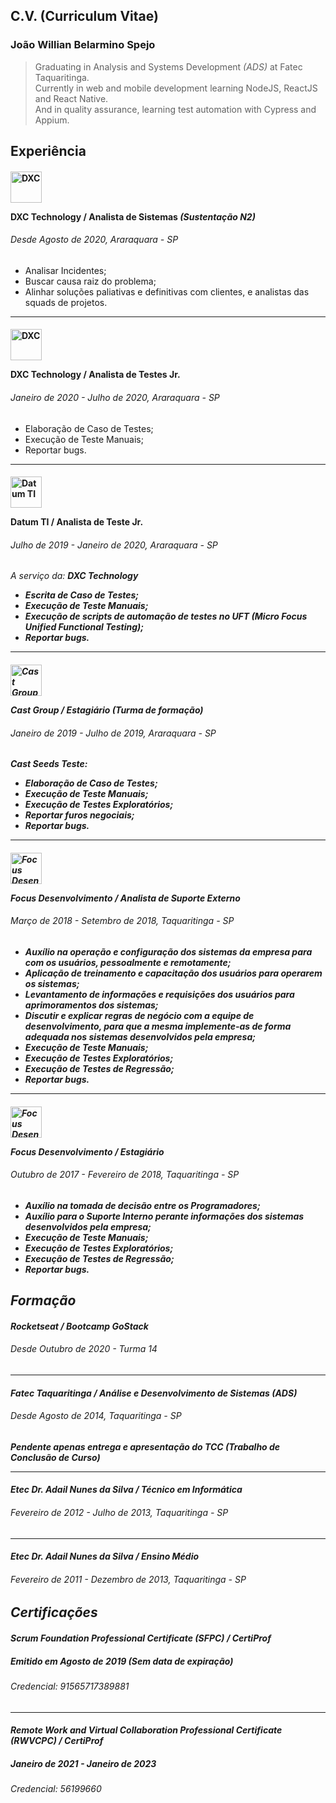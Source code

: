 ## C.V. (Curriculum Vitae)

### João Willian Belarmino Spejo
> Graduating in Analysis and Systems Development *(ADS)* at Fatec Taquaritinga.<br>
Currently in web and mobile development learning NodeJS, ReactJS and React Native.<br>
And in quality assurance, learning test automation with Cypress and Appium.

Experiência
----
<h4>
  <img alt="DXC" src="https://assets1.dxc.technology/newsroom/images/dxc_logo_vt_wht_300.png" height="50">
  <p><b>DXC Technology</b> / Analista de Sistemas <i>(Sustentação N2)</i></p>
</h4>
<h6>Desde Agosto de 2020, Araraquara - SP</h6>

- Analisar Incidentes;
- Buscar causa raiz do problema;
- Alinhar soluções paliativas e definitivas com clientes, e analistas das squads de projetos.

---
<h4>
  <img alt="DXC" src="https://assets1.dxc.technology/newsroom/images/dxc_logo_vt_wht_300.png" height="50">
  <p><b>DXC Technology</b> / Analista de Testes Jr.</p>
</h4>
<h6>Janeiro de 2020 - Julho de 2020, Araraquara - SP</h6>

- Elaboração de Caso de Testes;
- Execução de Teste Manuais;
- Reportar bugs.

---
<h4>
  <img alt="Datum TI" src="https://www.datum.inf.br/wp-content/uploads/2019/09/Logos_Colors_20.png" height="50">
  <p><b>Datum TI</b> / Analista de Teste Jr.</p>
</h4>
<h6>Julho de 2019 - Janeiro de 2020, Araraquara - SP</h6>

<i>A serviço da: <b>DXC Technology<b><i>
- Escrita de Caso de Testes;
- Execução de Teste Manuais;
- Execução de scripts de automação de testes no UFT *(Micro Focus Unified Functional Testing)*;
- Reportar bugs.

---
<h4>
  <img alt="Cast Group" src="https://castbi-clientes.azurewebsites.net/Content/Images/logo-cast-fundo-escuro.png" height="50">
  <p><b>Cast Group</b> / Estagiário <i>(Turma de formação)</i></p>
</h4>
<h6>Janeiro de 2019 - Julho de 2019, Araraquara - SP</h6>

<i>Cast Seeds Teste:</i>
- Elaboração de Caso de Testes;
- Execução de Teste Manuais;
- Execução de Testes Exploratórios;
- Reportar furos negociais;
- Reportar bugs.

---
<h4>
  <img alt="Focus Desenvolvimento" src="https://user-images.githubusercontent.com/44349156/114650265-52ae4400-9cb8-11eb-9423-004bed9aab96.png" height="50">
  <p><b>Focus Desenvolvimento</b> / Analista de Suporte Externo</p>
</h4>
<h6>Março de 2018 - Setembro de 2018, Taquaritinga - SP</h6>

- Auxílio na operação e configuração dos sistemas da empresa para com os usuários, pessoalmente e remotamente;
- Aplicação de treinamento e capacitação dos usuários para operarem os sistemas;
- Levantamento de informações e requisições dos usuários para aprimoramentos dos sistemas;
- Discutir e explicar regras de negócio com a equipe de desenvolvimento, para que a mesma implemente-as de forma adequada nos sistemas desenvolvidos pela empresa;
- Execução de Teste Manuais;
- Execução de Testes Exploratórios;
- Execução de Testes de Regressão;
- Reportar bugs.

---
<h4>
  <img alt="Focus Desenvolvimento" src="https://user-images.githubusercontent.com/44349156/114650265-52ae4400-9cb8-11eb-9423-004bed9aab96.png" height="50">
  <p><b>Focus Desenvolvimento</b> / Estagiário</p>
</h4>
<h6>Outubro de 2017 - Fevereiro de 2018, Taquaritinga - SP</h6>

- Auxílio na tomada de decisão entre os Programadores;
- Auxílio para o Suporte Interno perante informações dos sistemas desenvolvidos pela empresa;
- Execução de Teste Manuais;
- Execução de Testes Exploratórios;
- Execução de Testes de Regressão;
- Reportar bugs.

Formação
---
#### **Rocketseat** / Bootcamp GoStack
###### Desde Outubro de 2020 - Turma 14

---
#### **Fatec Taquaritinga** / Análise e Desenvolvimento de Sistemas *(ADS)*
###### Desde Agosto de 2014, Taquaritinga - SP
<i>Pendente apenas entrega e apresentação do TCC (Trabalho de Conclusão de Curso)<i>

---
#### **Etec Dr. Adail Nunes da Silva** / Técnico em Informática
###### Fevereiro de 2012 - Julho de 2013, Taquaritinga - SP

---
#### **Etec Dr. Adail Nunes da Silva** / Ensino Médio
###### Fevereiro de 2011 - Dezembro de 2013, Taquaritinga - SP

Certificações
---
#### **Scrum Foundation Professional Certificate (SFPC)** / CertiProf
##### Emitido em Agosto de 2019 *(Sem data de expiração)*
###### Credencial: 91565717389881

---
#### **Remote Work and Virtual Collaboration Professional Certificate (RWVCPC)** / CertiProf
##### Janeiro de 2021 - Janeiro de 2023
###### Credencial: 56199660

